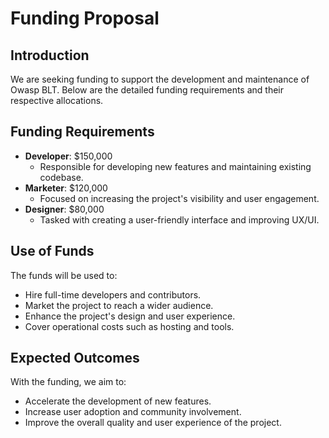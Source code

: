 # Funding Proposal

## Introduction
We are seeking funding to support the development and maintenance of Owasp BLT. Below are the detailed funding requirements and their respective allocations.

## Funding Requirements
- **Developer**: $150,000
  - Responsible for developing new features and maintaining existing codebase.
- **Marketer**: $120,000
  - Focused on increasing the project's visibility and user engagement.
- **Designer**: $80,000
  - Tasked with creating a user-friendly interface and improving UX/UI.

## Use of Funds
The funds will be used to:
- Hire full-time developers and contributors.
- Market the project to reach a wider audience.
- Enhance the project's design and user experience.
- Cover operational costs such as hosting and tools.

## Expected Outcomes
With the funding, we aim to:
- Accelerate the development of new features.
- Increase user adoption and community involvement.
- Improve the overall quality and user experience of the project.
